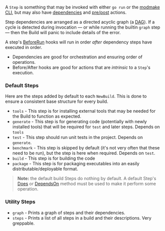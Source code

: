 A `Step` is something that may be invoked with either `go run` or the [modmake CLI](#modmake-cli), but may also
have [dependencies](https://saylorsolutions.github.io/modmake/godoc/github.com/saylorsolutions/modmake#Step_DependsOn) and
[pre/post](https://saylorsolutions.github.io/modmake/godoc/github.com/saylorsolutions/modmake#Step_BeforeRun) actions.

Step dependencies are arranged as a directed acyclic graph (a [DAG](https://en.wikipedia.org/wiki/Directed_acyclic_graph)).
If a cycle is detected during invocation — or while running the builtin `graph` step — then the Build will panic to include details of the error.

A step's [BeforeRun](https://saylorsolutions.github.io/modmake/godoc/github.com/saylorsolutions/modmake#Step_BeforeRun) hooks will run in order _after_ dependency steps have executed in order.

  - Dependencies are good for orchestration and ensuring order of operations.
  - Before/After hooks are good for actions that are <em>intrinsic</em> to a `Step`'s execution.

### Default Steps

Here are the steps added by default to each `NewBuild`.
This is done to ensure a consistent base structure for every build.

  - `tools` - This step is for installing external tools that may be needed for the Build to function as expected.
  - `generate` - This step is for generating code (potentially with newly installed tools) that will be required for `test` and later steps. Depends on `tools`
  - `test` - This step should run unit tests in the project. Depends on `generate`.
  - `benchmark` - This step is skipped by default (it's not very often that these need to be run), but the step is here when required. Depends on `test`.
  - `build` - This step is for building the code 
  - `package` - This step is for packaging executables into an easily distributable/deployable format. 

> **Note:** the default build Steps do nothing by default. 
> A default Step's [Does](https://saylorsolutions.github.io/modmake/godoc/github.com/saylorsolutions/modmake#Step_Does) or [DependsOn](https://saylorsolutions.github.io/modmake/godoc/github.com/saylorsolutions/modmake#Step_DependsOn) method must be used to make it perform some operation.

### Utility Steps

  - `graph` - Prints a graph of steps and their dependencies.
  - `steps` - Prints a list of all steps in a build and their descriptions. Very greppable.
